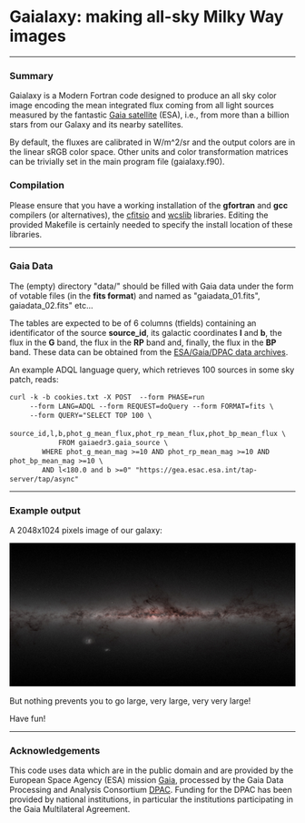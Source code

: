 # Gaialaxy: making all-sky Milky Way images

---

### Summary

Gaialaxy is a Modern Fortran code designed to produce an all sky color
image encoding the mean integrated flux coming from all light sources
measured by the fantastic [Gaia
satellite](https://en.wikipedia.org/wiki/Gaia_(spacecraft)) (ESA),
i.e., from more than a billion stars from our Galaxy and its nearby
satellites.


By default, the fluxes are calibrated in W/m^2/sr and the output
colors are in the linear sRGB color space. Other units and color
transformation matrices can be trivially set in the main program file
(gaialaxy.f90).

### Compilation

Please ensure that you have a working installation of the **gfortran** and
**gcc** compilers (or alternatives), the
[cfitsio](https://heasarc.gsfc.nasa.gov/fitsio/) and
[wcslib](https://www.atnf.csiro.au/people/mcalabre/WCS/wcslib/)
libraries. Editing the provided Makefile is certainly needed to
specify the install location of these libraries.

---

### Gaia Data

The (empty) directory "data/" should be filled with Gaia data under
the form of votable files (in the **fits format**) and named as
"gaiadata_01.fits", gaiadata_02.fits" etc...

The tables are expected to be of 6 columns (tfields) containing an
identificator of the source **source_id**, its galactic coordinates **l**
and **b**, the flux in the **G** band, the flux in the **RP** band and,
finally, the flux in the **BP** band. These data can be obtained
from the [ESA/Gaia/DPAC data archives](https://gea.esac.esa.int/archive/).

An example ADQL language query, which retrieves 100 sources in some sky
patch, reads:

```
curl -k -b cookies.txt -X POST  --form PHASE=run 
     --form LANG=ADQL --form REQUEST=doQuery --form FORMAT=fits \
     --form QUERY="SELECT TOP 100 \
     	    source_id,l,b,phot_g_mean_flux,phot_rp_mean_flux,phot_bp_mean_flux \
     	    FROM gaiaedr3.gaia_source \
	    WHERE phot_g_mean_mag >=10 AND phot_rp_mean_mag >=10 AND phot_bp_mean_mag >=10 \
	    AND l<180.0 and b >=0" "https://gea.esac.esa.int/tap-server/tap/async"
```

---

### Example output

A 2048x1024 pixels image of our galaxy:

![gaialaxy.jpg](/docs/gaialaxy.jpg)

But nothing prevents you to go large, very large, very very large!

Have fun!

---

### Acknowledgements

This code uses data which are in the public domain and are provided by
the European Space Agency (ESA) mission
[Gaia](https://www.cosmos.esa.int/gaia), processed by the Gaia Data
Processing and Analysis Consortium
[DPAC](https://www.cosmos.esa.int/web/gaia/dpac/consortium). Funding
for the DPAC has been provided by national institutions, in particular
the institutions participating in the Gaia Multilateral Agreement.
